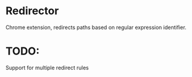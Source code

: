 Redirector
================

Chrome extension, redirects paths based on regular expression identifier.

# TODO:

Support for multiple redirect rules

